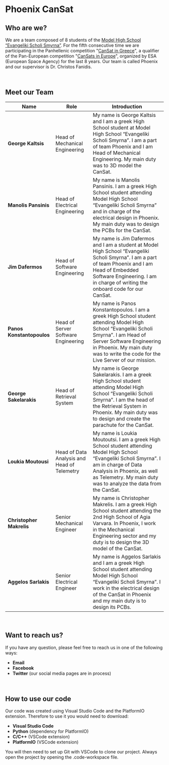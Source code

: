 # Phoenix CanSat

## Who are we?
We are a team composed of 8 students of the [Model High School “Evangeliki Scholi Smyrna”](http://lyk-evsch-n-smyrn.att.sch.gr/wordpress/?p=1322). For the fifth consecutive time we are participating in the Panhellenic competition "[CanSat in Greece](https://cansat.gr/)", a qualifier of the Pan-European competition "[CanSats in Europe](http://www.esa.int/SPECIALS/CanSat/SEMXTDCKP6G_0.html)", organized by ESA (European Space Agency) for the last 8 years. Our team is called Phoenix and our supervisor is Dr. Christos Fanidis.

&nbsp;
## Meet our Team
|                                Name                                |                              Role                              |                                                                                                                                     Introduction                                                                                                                                    |
| ------------------------------------------------------------------ | -------------------------------------------------------------- | ----------------------------------------------------------------------------------------------------------------------------------------------------------------------------------------------------------------------------------------------------------------------------------- |
|                         __George Kaltsis__                         |                 Head of Mechanical Engineering                 |                               My name is George Kaltsis and I am a greek High School student at Model High School “Evangeliki Scholi Smyrna”. I am a part of team Phoenix and I am Head of Mechanical Engineering. My main duty was to 3D model the CanSat.                               |
|                        __Manolis Pansinis__                        |                 Head of Electrical Engineering                 | My name is Manolis Pansinis. I am a greek High School student attending Model High School “Evangeliki Scholi Smyrna” and in charge of the electrical design in Phoenix. My main duty was to design the PCBs for the CanSat.  |
|                          __Jim Dafermos__                          |                  Head of Software Engineering                   |                               My name is Jim Dafermos and I am a student at Model High School “Evangeliki Scholi Smyrna”. I am a part of team Phoenix and I am Head of Embedded Software Engineering. I am in charge of writing the onboard code for our CanSat.              |
|                     __Panos Konstantopoulos__                      |               Head of Server Software Engineering                  |                           My name is Panos Konstantopoulos. I am a greek High School student attending Model High School “Evangeliki Scholi Smyrna”. I am Head of Server Software Engineering in Phoenix. My main duty was to write the code for the Live Server of our mission.                             |
|                       __George Sakelarakis__                       |                    Head of Retrieval System                    |               My name is George Sakelarakis. I am a greek High School student attending Model High School “Evangeliki Scholi Smyrna”. I am the head of the Retrieval System in Phoenix. My main duty was to design and create the parachute for the CanSat.               |
|                        __Loukia Moutousi__                         |           Head of Data Analysis and Head of Telemetry                   |               My name is Loukia Moutoutsi. I am a greek High School student attending Model High School “Evangeliki Scholi Smyrna”. I am in charge of Data Analysis in Phoenix, as well as Telemetry. My main duty was to analyze the data from the CanSat.
|                      __Christopher Makrelis__                      |                   Senior Mechanical Engineer                   |               My name is Christopher Makrelis. I am a greek High School student attending the 2nd High School of Agia Varvara. In Phoenix, I work in the Mechanical Engineering sector and my duty is to design the 3D model of the CanSat.              |
|                        __Aggelos Sarlakis__                        |                   Senior Electrical Engineer                   | My name is Aggelos Sarlakis and I am a greek High School student attending Model High School “Evangeliki Scholi Smyrna”. I work in the electrical design of the CanSat in Phoenix and my main duty is to design its PCBs.  |

&nbsp;
## Want to reach us?
If you have any question, please feel free to reach us in one of the following ways:
* __Email__
* __Facebook__ 
* __Twitter__ (our social media pages are in process)

&nbsp;
## How to use our code
Our code was created using Visual Studio Code and the PlatformIO extension. Therefore to use it you would need to download:

* __Visual Studio Code__
* __Python__ (dependency for PlatformIO)
* __C/C++__ (VSCode extension)
* __PlatformIO__ (VSCode extension)

You will then need to set up Git with VSCode to clone our project. Always open the project by opening the .code-workspace file.